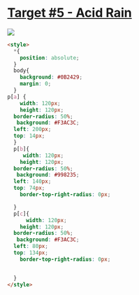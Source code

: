 # [Target #5 - Acid Rain](https://cssbattle.dev/play/5)

![](https://cssbattle.dev/targets/5.png)

```HTML
<style>
  *{
    position: absolute;
  }
  body{
    background: #0B2429;
    margin: 0;
  }
p[a] {
    width: 120px;
    height: 120px;
  border-radius: 50%;
   background: #F3AC3C;
  left: 200px;
  top: 14px;
  }
  p[b]{
     width: 120px;
    height: 120px;
  border-radius: 50%;
   background: #998235;
  left: 140px;
  top: 74px;
    border-top-right-radius: 0px;

  }
  p[c]{
      width: 120px;
    height: 120px;
  border-radius: 50%;
   background: #F3AC3C;
  left: 80px;
  top: 134px;
    border-top-right-radius: 0px;


  }
</style>
```

